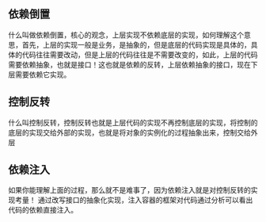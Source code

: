 ## 依赖倒置

什么叫做依赖倒置，核心的观念，上层实现不依赖底层的实现，如何理解这个意思，首先，上层的实现一般是业务，是抽象的，但是底层的代码实现是具体的，具体的代码往往需要改动，但是上层的代码往往是不需要改变的，如此，上层的代码需要依赖抽象，也就是接口！这也就是依赖的反转，上层依赖抽象的接口，现在下层需要依赖它实现。

## 控制反转

什么叫控制反转，控制反转也就是上层代码的实现不再控制底层的实现，将控制的底层的实现交给外部的实现，也就是将对象的实例化的过程抽象出来，控制交给外层

## 依赖注入

如果你能理解上面的过程，那么就不是难事了，因为依赖注入就是对控制反转的实现考量！
通过改写接口的抽象化实现，注入容器的框架对代码通过分析可以看出代码的依赖直接注入。
